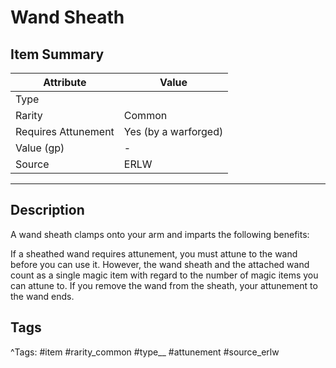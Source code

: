 # Wand Sheath

## Item Summary

| Attribute            | Value                        |
|----------------------|------------------------------|
| Type                 |   |
| Rarity               | Common             |
| Requires Attunement  | Yes (by a warforged)                |
| Value (gp)           | -    |
| Source               | ERLW |

---

## Description

A wand sheath clamps onto your arm and imparts the following benefits:

If a sheathed wand requires attunement, you must attune to the wand before you can use it. However, the wand sheath and the attached wand count as a single magic item with regard to the number of magic items you can attune to. If you remove the wand from the sheath, your attunement to the wand ends.

## Tags

^Tags: #item #rarity_common #type__ #attunement #source_erlw